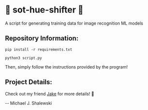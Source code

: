 # 🚢 sot-hue-shifter 🤖

A script for generating training data for image recognition ML models

## Repository Information:

`pip install -r requirements.txt`

`python3 script.py`

Then, simply follow the instructions provided by the program!

## Project Details:

Check out my friend [Jake](http://github.com/python-42/) for more details! 🐻

-- Michael J. Shalewski
